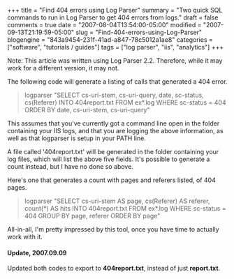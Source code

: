 +++
title = "Find 404 errors using Log Parser"
summary = "Two quick SQL commands to run in Log Parser to get 404 errors from logs."
draft = false
comments = true
date = "2007-08-04T13:54:00-05:00"
modified = "2007-09-13T21:19:59-05:00"
slug = "Find-404-errors-using-Log-Parser"
blogengine = "843a9454-231f-41ad-a847-78c5012a1ae8"
categories = ["software", "tutorials / guides"]
tags = ["log parser", "iis", "analytics"]
+++

<div class="note">
<p>
Note: This article was written using Log Parser 2.2. Therefore, while it may work for a different version, it may not.
</p>
</div>
<p>
The following code will generate a listing of calls that generated a 404 error.
</p>
<blockquote>
	<p>
	logparser &quot;SELECT cs-uri-stem, cs-uri-query, date, sc-status, cs(Referer) INTO 404report.txt FROM ex*.log WHERE sc-status = 404 ORDER BY date, cs-uri-stem, cs-uri-query&quot;
	</p>
</blockquote>
<p>
This assumes that you&#39;ve currently got a command line open in the folder containing your IIS logs, and that you are logging the above information, as well as that logparser is setup in your PATH line.
</p>
<p>
A file called &#39;404report.txt&#39; will be generated in the folder containing your log files, which will list the above five fields. It&#39;s possible to generate a count instead, but I have no done so above.
</p>
<p>
Here&#39;s one that generates a count with pages and referers listed, of 404 pages.
</p>
<blockquote>
	<p>
	logparser &quot;SELECT cs-uri-stem AS page, cs(Referer) AS referer, count(*) AS hits INTO 404report.txt FROM ex*.log WHERE sc-status = 404 GROUP BY page, referer ORDER BY page&quot;
	</p>
</blockquote>
<p>
All-in-all, I&#39;m pretty impressed by this tool, once you have time to actually work with it.&nbsp;
</p>
<h4>Update, 2007.09.09</h4>
<p>
Updated both codes to export to <strong>404report.txt</strong>, instead of just <strong>report.txt</strong>.
</p>

